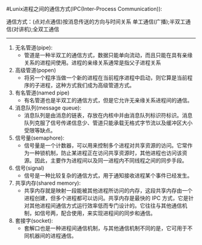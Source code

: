 #Lunix进程之间的通信方式(IPC(Inter-Process Communication)):

通信方式：(点对点通信)按消息传送的方向与时间关系
单工通信(广播);半双工通信(对讲机);全双工通信

***

1. 无名管道(pipe):
	 - 管道是一种半双工的通信方式，数据只能单向流动，而且只能在具有亲缘关系的进程间使用。进程的亲缘关系通常是指父子进程关系
2. 高级管道(popen)
	 - 将另一个程序当做一个新的进程在当前程序进程中启动，则它算是当前程序的子进程，这种方式我们成为高级管道方式。
3. 有名管道(named pipe)
	 - 有名管道也是半双工的通信方式，但是它允许无亲缘关系进程间的通信。
4. 消息队列(message queue):
	 - 消息队列是由消息的链表，存放在内核中并由消息队列标识符标识。消息队列克服了信号传递信息少、管道只能承载无格式字节流以及缓冲区大小受限等缺点。
5. 信号量(semaphore):
	 - 信号量是一个计数器，可以用来控制多个进程对共享资源的访问。它常作为一种锁机制，防止某进程正在访问共享资源时，其他进程也访问该资源。因此，主要作为进程间以及同一进程内不同线程之间的同步手段。
6. 信号(signal)
	 - 信号是一种比较复杂的通信方式，用于通知接收进程某个事件已经发生。
7. 共享内存(shared memory):
	 - 共享内存就是映射一段能被其他进程所访问的内存，这段共享内存由一个进程创建，但多个进程都可以访问。共享内存是最快的 IPC 方式，它是针对其他进程间通信方式运行效率低而专门设计的。它往往与其他通信机制，如信号两，配合使用，来实现进程间的同步和通信。
8. 套接字(socket):
	 -  套解口也是一种进程间通信机制，与其他通信机制不同的是，它可用于不同机器间的进程通信。
